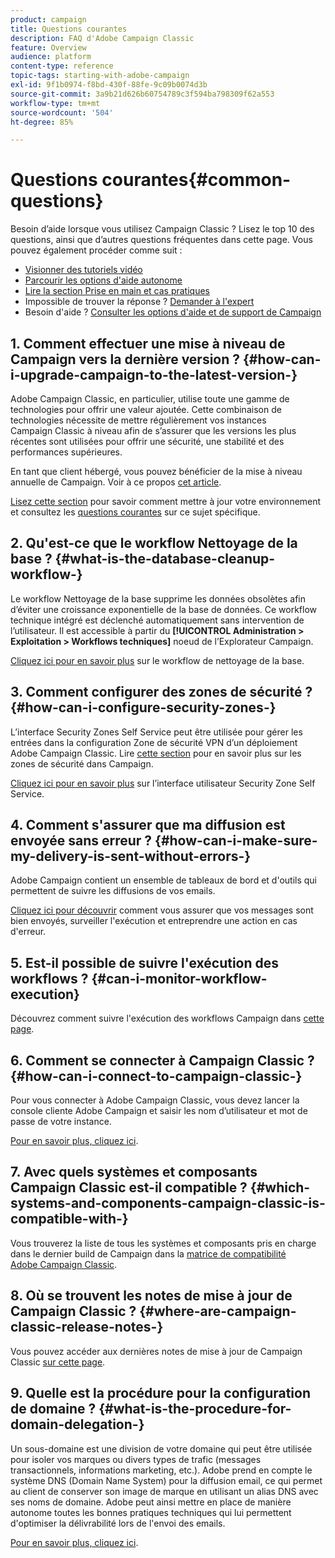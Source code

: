 ```yaml
---
product: campaign
title: Questions courantes
description: FAQ d'Adobe Campaign Classic
feature: Overview
audience: platform
content-type: reference
topic-tags: starting-with-adobe-campaign
exl-id: 9f1b0974-f8bd-430f-88fe-9c09b0074d3b
source-git-commit: 3a9b21d626b60754789c3f594ba798309f62a553
workflow-type: tm+mt
source-wordcount: '504'
ht-degree: 85%

---
```


# Questions courantes{#common-questions}



Besoin d’aide lorsque vous utilisez Campaign Classic ? Lisez le top 10 des questions, ainsi que d’autres questions fréquentes dans cette page. Vous pouvez également procéder comme suit :

* [Visionner des tutoriels vidéo](https://experienceleague.adobe.com/docs/campaign-classic-learn/tutorials/overview.html?lang=fr)
* [Parcourir les options d&#39;aide autonome](../../platform/using/tutorials.md#how-to-videos)
* [Lire la section Prise en main et cas pratiques](../../platform/using/tutorials.md#step-by-step-guides)
* Impossible de trouver la réponse ? [Demander à l&#39;expert](https://experienceleaguecommunities.adobe.com/t5/adobe-campaign-classic/ct-p/adobe-campaign-classic-community?profile.language=fr)
* Besoin d&#39;aide ? [Consulter les options d&#39;aide et de support de Campaign](../../support.md)

## 1. Comment effectuer une mise à niveau de Campaign vers la dernière version ? {#how-can-i-upgrade-campaign-to-the-latest-version-}

Adobe Campaign Classic, en particulier, utilise toute une gamme de technologies pour offrir une valeur ajoutée. Cette combinaison de technologies nécessite de mettre régulièrement vos instances Campaign Classic à niveau afin de s’assurer que les versions les plus récentes sont utilisées pour offrir une sécurité, une stabilité et des performances supérieures.

En tant que client hébergé, vous pouvez bénéficier de la mise à niveau annuelle de Campaign. Voir à ce propos [cet article](../../rn/using/rn-overview.md#yearly-upgrade).

[Lisez cette section](../../production/using/build-upgrade.md) pour savoir comment mettre à jour votre environnement et consultez les [questions courantes](../../platform/using/faq-build-upgrade.md) sur ce sujet spécifique.

## 2. Qu&#39;est-ce que le workflow Nettoyage de la base ? {#what-is-the-database-cleanup-workflow-}

Le workflow Nettoyage de la base supprime les données obsolètes afin d’éviter une croissance exponentielle de la base de données. Ce workflow technique intégré est déclenché automatiquement sans intervention de l’utilisateur. Il est accessible à partir du **[!UICONTROL Administration > Exploitation > Workflows techniques]** noeud de l’Explorateur Campaign.

[Cliquez ici pour en savoir plus](../../production/using/database-cleanup-workflow.md) sur le workflow de nettoyage de la base.

## 3. Comment configurer des zones de sécurité ? {#how-can-i-configure-security-zones-}

L’interface Security Zones Self Service peut être utilisée pour gérer les entrées dans la configuration Zone de sécurité VPN d’un déploiement Adobe Campaign Classic. Lire [cette section](../../installation/using/security-zones.md) pour en savoir plus sur les zones de sécurité dans Campaign.

[Cliquez ici pour en savoir plus](https://helpx.adobe.com/fr/campaign/kb/configuring-security-zones-self-service.html) sur l’interface utilisateur Security Zone Self Service.

## 4. Comment s&#39;assurer que ma diffusion est envoyée sans erreur ? {#how-can-i-make-sure-my-delivery-is-sent-without-errors-}

Adobe Campaign contient un ensemble de tableaux de bord et d&#39;outils qui permettent de suivre les diffusions de vos emails.

[Cliquez ici pour découvrir](../../delivery/using/about-delivery-monitoring.md) comment vous assurer que vos messages sont bien envoyés, surveiller l&#39;exécution et entreprendre une action en cas d&#39;erreur.

## 5. Est-il possible de suivre l&#39;exécution des workflows ? {#can-i-monitor-workflow-execution}

Découvrez comment suivre l&#39;exécution des workflows Campaign dans [cette page](../../workflow/using/starting-a-workflow.md).

## 6. Comment se connecter à Campaign Classic ? {#how-can-i-connect-to-campaign-classic-}

Pour vous connecter à Adobe Campaign Classic, vous devez lancer la console cliente Adobe Campaign et saisir les nom d’utilisateur et mot de passe de votre instance.

[Pour en savoir plus, cliquez ici](../../platform/using/launching-adobe-campaign.md).

## 7. Avec quels systèmes et composants Campaign Classic est-il compatible ? {#which-systems-and-components-campaign-classic-is-compatible-with-}

Vous trouverez la liste de tous les systèmes et composants pris en charge dans le dernier build de Campaign dans la [matrice de compatibilité Adobe Campaign Classic](../../rn/using/compatibility-matrix.md).

## 8. Où se trouvent les notes de mise à jour de Campaign Classic ? {#where-are-campaign-classic-release-notes-}

Vous pouvez accéder aux dernières notes de mise à jour de Campaign Classic [sur cette page](../../rn/using/latest-release.md).

## 9. Quelle est la procédure pour la configuration de domaine ? {#what-is-the-procedure-for-domain-delegation-}

Un sous-domaine est une division de votre domaine qui peut être utilisée pour isoler vos marques ou divers types de trafic (messages transactionnels, informations marketing, etc.).
Adobe prend en compte le système DNS (Domain Name System) pour la diffusion email, ce qui permet au client de conserver son image de marque en utilisant un alias DNS avec ses noms de domaine. Adobe peut ainsi mettre en place de manière autonome toutes les bonnes pratiques techniques qui lui permettent d&#39;optimiser la délivrabilité lors de l&#39;envoi des emails.

[Pour en savoir plus, cliquez ici](https://experienceleague.adobe.com/docs/control-panel/using/subdomains-and-certificates/setting-up-new-subdomain.html?lang=fr).
